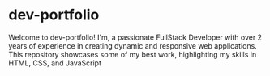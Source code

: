 # dev-portfolio
Welcome to dev-portfolio! I'm, a passionate FullStack Developer with over 2 years of experience in creating dynamic and responsive web applications. This repository showcases some of my best work, highlighting my skills in HTML, CSS, and JavaScript
